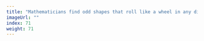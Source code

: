 ```yaml
---
title: "Mathematicians find odd shapes that roll like a wheel in any dimension"
imageUrl: ""
index: 71
weight: 71
---
```

